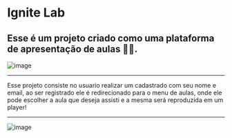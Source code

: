 # Ignite Lab
Esse é um projeto criado como uma plataforma de apresentação de aulas 🚀🚀.
-------

![image](https://user-images.githubusercontent.com/82242762/194769916-fd6624ec-8d1e-4285-a71c-b3f025f12d52.png)

-------

Esse projeto consiste no usuario realizar um cadastrado com seu nome e email, ao ser registrado ele é redirecionado para o menu de aulas, onde ele pode escolher a aula que deseja assisti e a mesma será reproduzida em um player!

-------
![image](https://user-images.githubusercontent.com/82242762/194770009-ee1a5cc5-c8d1-4294-a481-fcb19595dbb3.png)
